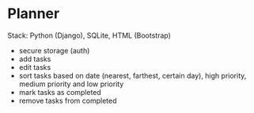 # Planner

Stack: Python (Django), SQLite, HTML (Bootstrap)

- secure storage (auth)
- add tasks
- edit tasks
- sort tasks based on date (nearest, farthest, certain day), high priority, medium priority and low priority
- mark tasks as completed
- remove tasks from completed

